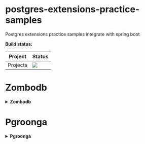 # postgres-extensions-practice-samples
Postgres extensions practice samples integrate with spring boot

**Build status:**

| Project | Status |
| --- | --- |
| Projects | ![](https://travis-ci.com/uuhnaut69/postgres-extensions-practice-samples.svg?branch=master) |

# Zombodb

<details>
  <summary><b>Zombodb</b></summary>
  
  <p>
Zombodb brings powerful text-search and analytics features to Postgres by using Elasticsearch as an index type. Its comprehensive query language and SQL functions enable new and creative ways to query your relational data.
  </p>
  
  <p>
    
  - Clone zombodb from source https://github.com/zombodb/zombodb.git

  - Using terminal go to clone folder

  - Config pg_config must be in your $PATH and be the binary for your target Postgres installation. Examples:
  
  ``` bash
  
  export PATH="$PATH:/Applications/Postgres.app/Contents/Versions/10/bin"
  ```
  
  - Make install 
  
  ``` bash
  
  make clean install
  
  ```
  
  - Go to directory /Users/uuhnaut/Library/Application\ Support/Postgres/var-10/ and add this to postgresql.conf && restart postgres
  
  ``` bash
  
  zdb.default_elasticsearch_url = 'http://localhost:9200/'
  ```
  
  - Init db in this example following offical github of zombodb https://github.com/zombodb/zombodb/blob/master/TUTORIAL.md
  </p>
</details>

# Pgroonga

<details>
  <summary><b>Pgroonga</b></summary>
  <p>
    PGroonga is a PostgreSQL extension to use Groonga as the index.

PostgreSQL supports full text search against languages that use only alphabet and digit. It means that PostgreSQL doesn't support full text search against Japanese, Chinese and so on. You can use super fast full text search feature against all languages by installing PGroonga into your PostgreSQL!
  </p>
  
  <p>
  - Run docker
  
  ``` bash
  
  cd spring-boot-pgroonga-samples && docker-compose up -d
  ```
  </p> 

  - Add extension to db
  
  ``` bash
  
  create extension pgroonga;
  ```
  
  - Create pgroonga index:
  
  ```bash
  
  CREATE INDEX pgroonga_full_name_index ON account USING pgroonga (full_name);
  ```
  
  - Disable sequential scan to ensure using pgroonga index:
  
  ```bash
  
  SET enable_seqscan = off;
  ```
  
  - Generate dummy data endpoint
  
  ``` bash
  
  [POST] localhost:8080/accounts
  ```
  
  - Query endpoint:
  
  ``` bash
  
  [GET] localhost:8080/accounts?text=Thomas
  ```
</details>
